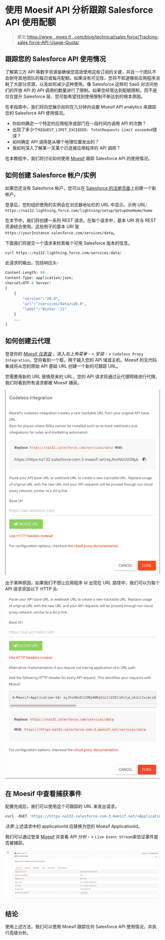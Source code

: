 # 使用 Moesif API 分析跟踪 Salesforce API 使用配额

> 原文:[https://www . moes if . com/blog/technical/sales force/Tracking-sales force-API-Usage-Quota/](https://www.moesif.com/blog/technical/salesforce/Tracking-SalesForce-API-Usage-Quota/)

## 跟踪您的 Salesforce API 使用情况

了解第三方 API 等数字资源是确保您高效使用这些订阅的关键，并且一个团队不会剥夺其他团队的每日或每月配额。如果没有可见性，您将不知道哪些应用程序消耗了大部分资源，以及如何减少这种使用。像 Salesforce 这样的 SaaS 对访问他们的开放 API 的 API 调用的数量进行了限制。如果您经常达到配额限制，而不是仅仅提升 Salesforce 层，您可能希望找到使用限制不断达到的根本原因。

在本指南中，我们将向您展示如何在几分钟内设置 Moesif API analytics 来跟踪您的 Salesforce API 使用情况。

*   你如何确定一个特定的应用程序或部门在一段时间内调用 API 的次数？
*   出现了多少个`REQUEST_LIMIT_EXCEEDED: TotalRequests Limit exceeded`错误？
*   如何确定 API 调用是从哪个地理位置发出的？
*   我如何深入了解某一天某个已连接应用程序的 API 调用？

在本教程中，我们将讨论如何使用 [Moesif](https://www.moesif.com/) 跟踪 Salesforce API 的使用情况。

## 如何创建 Salesforce 帐户/实例

如果您还没有 Salesforce 帐户，您可以在 [Salesforce 的注册页面](https://developer.salesforce.com/signup)上创建一个新帐户。

登录后，您的组织使用的实例会在浏览器地址栏的 URL 中显示。示例 URL: `https://na132.lightning.force.com/lightning/setup/SetupOneHome/home`

在本节中，我们将创建一系列 REST 请求。在每个请求中，基本 URI 将与 REST 资源结合使用。这些例子的基本 URI 是`https://yourInstance.salesforce.com/services/data`。

下面我们将提交一个请求来检索每个可用 Salesforce 版本的信息。

```py
curl https://na132.lightning.force.com/services/data/ 
```

此请求的输出，包括响应头-

```py
Content-Length: 88
Content-Type: application/json;
charset=UTF-8 Server:
[
    {
        "version":"20.0",
        "url":"/services/data/v20.0",
        "label":"Winter '11"
    }
    ...
] 
```

## 如何创建云代理

登录你的 [*Moesif 仪表盘*](https://www.moesif.com/) ，进入*右上角菜单* - > *安装* - > `Codeless Proxy Integration`。您将看到一个框，用于输入您的 API 域或主机。Moesif 的无代码集成将从您的原始 API 基础 URL 创建一个新的可跟踪 URL。

您需要用新的 URL 替换原来的 URL，您的 API 请求将通过云代理网络进行代理，我们将看到所有请求都被 Moesif 捕获。

![codeless_integration.png](img/0c2b74f1436de7e7c29620cf1a30d122.png)

出于某种原因，如果我们不想让应用程序 Id 出现在 URL 路径中，我们可以为每个 API 请求添加以下 HTTP 头:

![codeless_integration_http_headers.png](img/ae90745facc0063ad676475d34d8031f.png)

## 在 Moesif 中查看捕获事件

配置完成后，我们可以使用这个可跟踪的 URL 来发出请求。

```py
curl -XGET 'https://https-na132-salesforce-com-3.moesif.net/<ApplicationId>/services/data' 
```

*注意*:上述请求中的 applicationId 应替换为您的 Moesif ApplicationId。

我们可以通过登录 [Moesif](https://www.moesif.com/) 并查看 *API 分析* - > `Live Event Stream`来验证事件是否被捕获。

![cloud-proxy-event.png](img/dc0f3d610560927a97f5b941dcda948e.png)

## 结论

使用上述方法，我们可以使用 Moesif 跟踪任何 Salesforce API 使用情况，并执行高级分析。